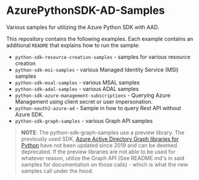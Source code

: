 # AzurePythonSDK-AD-Samples

Various samples for utilizing the Azure Python SDK with AAD.

This repository contains the following examples. Each example contains an additional `README` that explains how to run the sample:
- `python-sdk-resource-creation-samples` - samples for various resource creation
- `python-sdk-msi-samples` - various Managed Identity Service (MSI) samples
- `python-sdk-msal-samples` - various MSAL samples
- `python-sdk-adal-samples` - various ADAL samples
- `python-sdk-azure-management-subscriptions` - Querying Azure Management using client secret or user impersonation.
- `python-oauth2-azure-ad` - Sample in how to query Rest API without Azure SDK.
- `python-sdk-graph-samples` - various Graph API samples

> **NOTE**: The python-sdk-graph-samples use a preview library. The previously used SDK, [Azure Active Directory Graph libraries for Python](https://docs.microsoft.com/en-us/python/api/overview/azure/microsoft-graph?view=azure-python) have not been updated since 2019 and can be deemed deprecated. If the preview libraries are not able to be used for whatever reason, utilize the Graph API (See README.md's in said samples for documentation on those calls) - which is what the new samples call under the hood.
